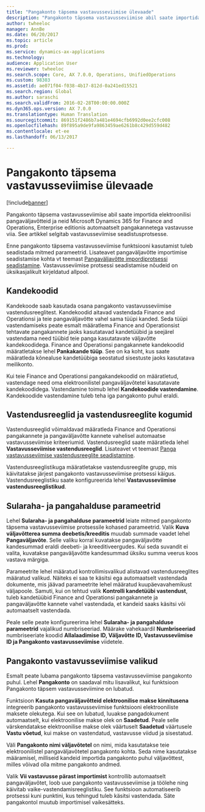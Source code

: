 ```yaml
---
title: "Pangakonto täpsema vastavusseviimise ülevaade"
description: "Pangakonto täpsema vastavusseviimise abil saate importida elektroonilisi pangaväljavõtteid ja neid Microsoft Dynamics 365 for Finance and Operations, Enterprise editionis automaatselt pangakannetega vastavusse viia.  See artikkel selgitab vastavusseviimise seadistusprotsesse."
author: twheeloc
manager: AnnBe
ms.date: 06/20/2017
ms.topic: article
ms.prod: 
ms.service: dynamics-ax-applications
ms.technology: 
audience: Application User
ms.reviewer: twheeloc
ms.search.scope: Core, AX 7.0.0, Operations, UnifiedOperations
ms.custom: 98303
ms.assetid: ae071f04-f038-4b17-812d-0a241ed15521
ms.search.region: Global
ms.author: saraschi
ms.search.validFrom: 2016-02-28T00:00:00.000Z
ms.dyn365.ops.version: AX 7.0.0
ms.translationtype: Human Translation
ms.sourcegitcommit: 869151f2486b7a481e4694cfb6992d0ee2cfc008
ms.openlocfilehash: 89f895a9de9fa9863459ae6261b8c429d559d482
ms.contentlocale: et-ee
ms.lasthandoff: 06/13/2017

---
```


# <a name="advanced-bank-reconciliation-overview"></a>Pangakonto täpsema vastavusseviimise ülevaade

[!include[banner](../includes/banner.md)]


Pangakonto täpsema vastavusseviimise abil saate importida elektroonilisi pangaväljavõtteid ja neid Microsoft Dynamics 365 for Finance and Operations, Enterprise editionis automaatselt pangakannetega vastavusse viia.  See artikkel selgitab vastavusseviimise seadistusprotsesse.  

Enne pangakonto täpsema vastavusseviimise funktsiooni kasutamist tuleb seadistada mitmed parameetrid. Lisateavet pangaväljavõtte importimise seadistamise kohta vt teemast [Pangaväljavõtte impordiprotsessi seadistamine](set-up-advanced-bank-reconciliation-import-process.md).  Vastavusseviimise protsessi seadistamise nõudeid on üksikasjalikult kirjeldatud allpool.

## <a name="transaction-codes"></a>Kandekoodid
Kandekoode saab kasutada osana pangakonto vastavusseviimise vastendusreeglitest.  Kandekoodid aitavad vastendada Finance and Operationsi ja teie pangaväljavõtte vahel sama tüüpi kanded.  Seda tüüpi vastendamiseks peate esmalt määratlema Finance and Operationsist tehtavate pangakannete jaoks kasutatavad kandetüübid ja seejärel vastendama need tüübid teie panga kasutatavate väljavõtte kandekoodidega.  Finance and Operationsi pangakannete kandekoodid määratletakse lehel **Pankakande tüüp**.  See on ka koht, kus saate määratleda kõnealuse kandetüübiga seostatud sisestuste jaoks kasutatava meilikonto. 

Kui teie Finance and Operationsi pangakandekoodid on määratletud, vastendage need oma elektroonilistel pangaväljavõtetel kasutatavate kandekoodidega.  Vastendamine toimub lehel **Kandekoodide vastendamine**.  Kandekoodide vastendamine tuleb teha iga pangakonto puhul eraldi.

## <a name="matching-rules-and-matching-rule-sets"></a>Vastendusreeglid ja vastendusreeglite kogumid
Vastendusreeglid võimaldavad määratleda Finance and Operationsi pangakannete ja pangaväljavõtte kannete vahelisel automaatse vastavusseviimise kriteeriumid.  Vastendusreeglid saate määratleda lehel **Vastavusseviimise vastendusreeglid**.  Lisateavet vt teemast [Panga vastavusseviimise vastendusreeglite seadistamine](set-up-bank-reconciliation-matching-rules.md). 

Vastendusreeglistikuga määratletakse vastendusreeglite grupp, mis käivitatakse järjest pangakonto vastavusseviimise protsessi käigus.  Vastendusreeglistiku saate konfigureerida lehel **Vastavusseviimise vastendusreeglistikud**.

## <a name="cash-and-bank-management-parameters"></a>Sularaha- ja pangahalduse parameetrid
Lehel **Sularaha- ja pangahalduse parameetrid** leiate mitmed pangakonto täpsema vastavusseviimise protsessile kohased parameetrid.  Valik **Kuva väljavõtterea summa deebetis/kreeditis** muudab summade vaadet lehel **Pangaväljavõte**.  Selle valiku korral kuvatakse pangaväljavõtte kandesummad eraldi deebeti- ja kreeditiveergudes.  Kui seda suvandit ei valita, kuvatakse pangaväljavõtte kandesummad üksiku summa veerus koos vastava märgiga. 

Parameetrite lehel määratud kontrollimisvalikud alistavad vastendusreeglites määratud valikud.  Näiteks ei saa te käsitsi ega automaatselt vastendada dokumente, mis jäävad parameetrite lehel määratud kuupäevavahemikust väljapoole.  Samuti, kui on tehtud valik **Kontrolli kandetüübi vastendust**, tuleb kandetüübid Finance and Operationsi pangakannete ja pangaväljavõtte kannete vahel vastendada, et kandeid saaks käsitsi või automaatselt vastendada. 

Peale selle peate konfigureerima lehel **Sularaha- ja pangahalduse parameetrid** vajalikud numbriseeriad.  Määrake vahekaardil **Numbriseeriad** numbriseeriate koodid **Allalaadimise ID, Väljavõtte ID, Vastavusseviimise ID ja Pangakonto vastavusseviimise** viidetele.

## <a name="bank-account-reconciliation-options"></a>Pangakonto vastavusseviimise valikud
Esmalt peate lubama pangakonto täpsema vastavusseviimise pangakonto puhul.  Lehel **Pangakonto** on saadaval mitu lisavalikut, kui funktsioon Pangakonto täpsem vastavusseviimine on lubatud. 

Funktsioon **Kasuta pangaväljavõtteid elektroonilise makse kinnitusena** integreerib pangakonto vastavusseviimise funktsiooni elektrooniliste maksete olekutega.  Kui see on lubatud, luuakse pangadokument automaatselt, kui elektroonilise makse olek on **Saadetud**.  Peale selle värskendatakse elektroonilise makse olek väärtuselt **Saadetud** väärtusele **Vastu võetud**, kui makse on vastendatud, vastavusse viidud ja sisestatud. 

Väli **Pangakonto nimi väljavõtetel** on nimi, mida kasutatakse teie elektroonilistel pangaväljavõtetel pangakonto kohta.  Seda nime kasutatakse määramisel, milliseid kandeid importida pangakonto puhul väljavõttest, milles võivad olla mitme pangakonto andmed. 

Valik **Vii vastavusse pärast importimist** kontrollib automaatselt pangaväljavõtet, loob uue pangakonto vastavusseviimise ja töölehe ning käivitab vaike-vastendamisreeglistiku.  See funktsioon automatiseerib protsessi kuni punktini, kus tehingud tuleb käsitsi vastendada.  Säte pangakontol muutub importimisel vaikesätteks.




